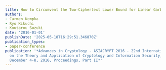 ```yaml
---
title: How to Circumvent the Two-Ciphertext Lower Bound for Linear Garbling Schemes
authors:
- Carmen Kempka
- Ryo Kikuchi
- Koutarou Suzuki
date: '2016-01-01'
publishDate: '2025-05-18T16:29:51.346870Z'
publication_types:
- paper-conference
publication: '*Advances in Cryptology - ASIACRYPT 2016 - 22nd International Conference
  on the Theory and Application of Cryptology and Information Security, Hanoi, Vietnam,
  December 4-8, 2016, Proceedings, Part II*'
---
```

